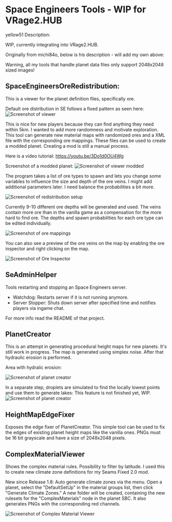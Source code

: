 # Space Engineers Tools - WIP for VRage2.HUB

yellow51 Description:

WIP, currently integrating into VRage2.HUB. 

Originally from michi84o, below is his description - will add my own above:

Warning, all my tools that handle planet data files only support 2048x2048 sized images!

## SpaceEngineersOreRedistribution:
This is a viewer for the planet definition files, specifically ore.

Default ore distribution in SE follows a fixed pattern as seen here:
![Screenshot of viewer](Screenshots/SE_Ore.png)

This is nice for new players because they can find anything they need within 5km.
I wanted to add more randomness and motivate exploration. This tool can generate new material maps with randomized ores and a XML file with the corresponding ore mappings. These files can be used to create a modded planet. Creating a mod is still a manual process.

Here is a video tutorial:
https://youtu.be/3Do1d0OU4Wg

Screenshot of a modded planet:
![Screenshot of viewer modded](Screenshots/SE_Ore_Modded.png)

The program takes a list of ore types to spawn and lets you change some variables to influence the size and depth of the ore veins. I might add additional parameters later. I need balance the probabilities a bit more.

![Screenshot of redistribution setup](Screenshots/Redistribution_Setup.png)

Currently 9-10 different ore depths will be generated and used. The veins contain more ore than in the vanilla game as a compensation for the more hard to find ore. The depths and spawn probabilities for each ore type can be edited individually.

![Screenshot of ore mappings](Screenshots/OreMappings.png)

You can also see a preview of the ore veins on the map by enabling the ore inspector and right clicking on the map.

![Screenshot of Ore Inspector](Screenshots/Ore3D.png)

## SeAdminHelper

Tools restarting and stopping an Space Engineers server.

- Watchdog: Restarts server if it is not running anymore.
- Server Stopper: Shuts down server after specified time and notifies players via ingame chat.

For more info read the README of that project.

## PlanetCreator
This is an attempt in generating procedural height maps for new planets. It's still work in progress.
The map is generated using simplex noise. After that hydraulic erosion is performed.

Area with hydralic erosion:

![Screenshot of planet creator](Screenshots/PlanetGen.png)

In a separate step, droplets are simulated to find the locally lowest points and use them to generate lakes:
This feature is not finished yet, WIP.
![Screenshot of planet creator](Screenshots/LakeBedFinder.jpg)

## HeightMapEdgeFixer

Exposes the edge fixer of PlanetCreator. This simple tool can be used to fix the edges of existing planet height maps like the vanilla ones. PNGs must be 16 bit grayscale and have a size of 2048x2048 pixels.

## ComplexMaterialViewer

Shows the complex material rules. Possibility to filter by latitude. I used this to create new climate zone definitions for my Seams Fixed 2.0 mod.

New since Release 1.8:
Auto generate climate zones via the menu. Open a planet, select the "DefaultSetUp" in the material groups list, then click "Generate Climate Zones." A new folder will be created, containing the new rulesets for the "ComplexMaterials" node in the planet SBC. It also generates PNGs with the corresponding red channels.

![Screenshot of Complex Material Viewer](Screenshots/CpmplexMatView.png)
